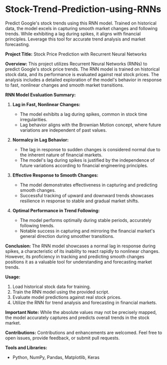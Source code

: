 # Stock-Trend-Prediction-using-RNNs
Predict Google's stock trends using this RNN model. Trained on historical data, the model excels in capturing smooth market changes and following trends. While exhibiting a lag during spikes, it aligns with financial principles. Leverage this tool for accurate trend analysis and market forecasting.

**Project Title:** Stock Price Prediction with Recurrent Neural Networks

**Overview:**
This project utilizes Recurrent Neural Networks (RNNs) to predict Google's stock price trends. The RNN model is trained on historical stock data, and its performance is evaluated against real stock prices. The analysis includes a detailed exploration of the model's behavior in response to fast, nonlinear changes and smooth market transitions.

**RNN Model Evaluation Summary:**

1. **Lag in Fast, Nonlinear Changes:**
   - The model exhibits a lag during spikes, common in stock time irregularities.
   - Lag behavior aligns with the Brownian Motion concept, where future variations are independent of past values.

2. **Normalcy in Lag Behavior:**
   - The lag in response to sudden changes is considered normal due to the inherent nature of financial markets.
   - The model's lag during spikes is justified by the independence of future variations according to financial engineering principles.

3. **Effective Response to Smooth Changes:**
   - The model demonstrates effectiveness in capturing and predicting smooth changes.
   - Successful tracking of upward and downward trends showcases resilience in response to stable and gradual market shifts.

4. **Optimal Performance in Trend Following:**
   - The model performs optimally during stable periods, accurately following trends.
   - Notable success in capturing and mirroring the financial market's general direction during smoother transitions.

**Conclusion:**
The RNN model showcases a normal lag in response during spikes, a characteristic of its inability to react rapidly to nonlinear changes. However, its proficiency in tracking and predicting smooth changes positions it as a valuable tool for understanding and forecasting market trends.

**Usage:**
1. Load historical stock data for training.
2. Train the RNN model using the provided script.
3. Evaluate model predictions against real stock prices.
4. Utilize the RNN for trend analysis and forecasting in financial markets.

**Important Note:**
While the absolute values may not be precisely mapped, the model accurately captures and predicts overall trends in the stock market.

**Contributions:**
Contributions and enhancements are welcomed. Feel free to open issues, provide feedback, or submit pull requests.

**Tools and Libraries:**
- Python, NumPy, Pandas, Matplotlib, Keras

